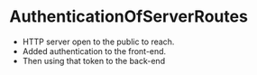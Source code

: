 # AuthenticationOfServerRoutes
- HTTP server open to the public to reach.
- Added authentication to the front-end.
- Then using that token to the back-end
